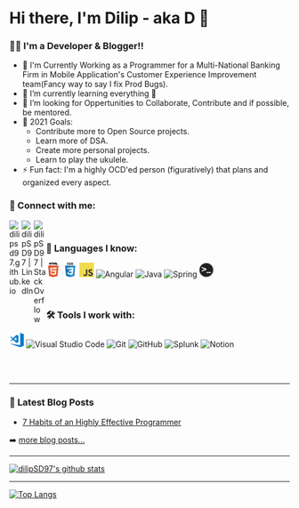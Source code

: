<!--
Credits for building this md file with all the features goes to codeSTACKr's Youtibe Video
Videos Link: https://youtu.be/ECuqb5Tv9qI
-->
# Hi there, I'm Dilip - aka D 👋

### 🧑‍💻 I'm a Developer & Blogger!!

- 🔭 I'm Currently Working as a Programmer for a Multi-National Banking Firm in Mobile Application's Customer Experience Improvement team(Fancy way to say I fix Prod Bugs).
- 🌱 I’m currently learning everything 🤣
- 👯 I’m looking for Oppertunities to Collaborate, Contribute and if possible, be mentored.
- 🥅 2021 Goals: 
    * Contribute more to Open Source projects.
    * Learn more of DSA.
    * Create more personal projects.
    * Learn to play the ukulele.
- ⚡ Fun fact: I'm a highly OCD'ed person (figuratively) that plans and organized every aspect.

### 🔗 Connect with me:

[<img align="left" alt="dilipsd97.github.io" width="22px" src="https://maxcdn.icons8.com/Share/icon/ultraviolet/Network/domain1600.png" />][githubpage]
[<img align="left" alt="dilipSD97 | LinkedIn" width="22px" src="https://image.flaticon.com/icons/png/512/174/174857.png" />][linkedin]
[<img align="left" alt="dilipSD97 | StackOverflow" width="22px" src="http://cdn.sstatic.net/Sites/stackoverflow/img/apple-touch-icon@2.png?v=73d79a89bded&a" />][stackoverflow]

<br />

### 🤟 Languages I know:

<p float="left">
  <img alt="HTML5" width="26px" src="https://raw.githubusercontent.com/github/explore/80688e429a7d4ef2fca1e82350fe8e3517d3494d/topics/html/html.png" />
  <img alt="CSS3" width="26px" src="https://raw.githubusercontent.com/github/explore/80688e429a7d4ef2fca1e82350fe8e3517d3494d/topics/css/css.png" />
  <img alt="JavaScript" width="26px" src="https://raw.githubusercontent.com/github/explore/80688e429a7d4ef2fca1e82350fe8e3517d3494d/topics/javascript/javascript.png" />
  <img alt="Angular" width="26px" src="https://upload.wikimedia.org/wikipedia/commons/thumb/c/cf/Angular_full_color_logo.svg/1200px-Angular_full_color_logo.svg.png" />
  <img alt="Java" width="26px" src="https://cdn.iconscout.com/icon/free/png-256/java-43-569305.png" />
  <img alt="Spring" width="26px" src="https://cdn.worldvectorlogo.com/logos/spring-3.svg" />
  <img alt="Terminal" width="26px" src="https://raw.githubusercontent.com/github/explore/80688e429a7d4ef2fca1e82350fe8e3517d3494d/topics/terminal/terminal.png" />
</p>



<br />

### 🛠️ Tools I work with:

<p float="left">
  <img alt="Visual Studio Code" width="26px" src="https://raw.githubusercontent.com/github/explore/80688e429a7d4ef2fca1e82350fe8e3517d3494d/topics/visual-studio-code/visual-studio-code.png" />
  <img alt="Visual Studio Code" width="26px" src="https://cdn.freebiesupply.com/logos/large/2x/eclipse-11-logo-svg-vector.svg" />
  <img alt="Git" width="26px" src="https://upload.wikimedia.org/wikipedia/commons/3/3f/Git_icon.svg" />
  <img alt="GitHub" width="26px" src="https://maxcdn.icons8.com/Share/icon/p1em/Logos/github1600.png" />
  <img alt="Splunk" width="26px" src="https://www.logolynx.com/images/logolynx/f2/f222760c66cf7aab3a64eeb0157646b6.png" />
  <img alt="Notion" width="26px" src="https://upload.wikimedia.org/wikipedia/commons/4/45/Notion_app_logo.png" />
</p>

<br />
<br />

---

### 📕 Latest Blog Posts

<!-- BLOG-POST-LIST:START -->
- [7 Habits of an Highly Effective Programmer](https://dev.to/dilipsd97/7-habits-of-an-highlt-effective-programmer-1696)
<!-- BLOG-POST-LIST:END -->

➡️ [more blog posts...](https://dev.to/dilipsd97)

---

[![dilipSD97's github stats](https://github-readme-stats.vercel.app/api?username=dilipSD97&count_private=true&show_icons=true&theme=nightowl)](https://github.com/anuraghazra/github-readme-stats)

---

[![Top Langs](https://github-readme-stats.vercel.app/api/top-langs/?username=dilipSD97&layout=compact&theme=nightowl)](https://github.com/anuraghazra/github-readme-stats)

[githubpage]: https://dilipsd97.github.io/
[linkedin]: https://www.linkedin.com/in/dilip-akshy-karthik-s-d-229170111/
[stackoverflow]: https://stackoverflow.com/users/13717981/dilip-sd?tab=profile